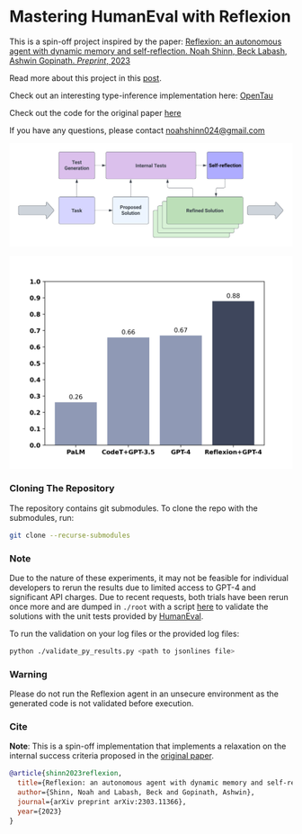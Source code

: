 # Mastering HumanEval with Reflexion

This is a spin-off project inspired by the paper: [Reflexion: an autonomous agent with dynamic memory and self-reflection. Noah Shinn, Beck Labash, Ashwin Gopinath. _Preprint_, 2023](https://arxiv.org/abs/2303.11366)

Read more about this project in this [post](https://nanothoughts.substack.com/p/reflecting-on-reflexion).

Check out an interesting type-inference implementation here: [OpenTau](https://github.com/GammaTauAI/opentau)

Check out the code for the original paper [here](https://github.com/noahshinn024/reflexion)

If you have any questions, please contact [noahshinn024@gmail.com](noahshinn024@gmail.com)

![architecture](./media/architecture.png)

![result](./media/performance.png)

### Cloning The Repository
The repository contains git submodules. To clone the repo with the submodules, run:
```bash
git clone --recurse-submodules
```

### Note

Due to the nature of these experiments, it may not be feasible for individual developers to rerun the results due to limited access to GPT-4 and significant API charges. Due to recent requests, both trials have been rerun once more and are dumped in `./root` with a script [here](https://github.com/noahshinn024/reflexion-human-eval/blob/main/validate_py_results.py) to validate the solutions with the unit tests provided by [HumanEval](https://github.com/openai/human-eval).

To run the validation on your log files or the provided log files:
```bash
python ./validate_py_results.py <path to jsonlines file>
```

### Warning

Please do not run the Reflexion agent in an unsecure environment as the generated code is not validated before execution.

### Cite

**Note**: This is a spin-off implementation that implements a relaxation on the internal success criteria proposed in the [original paper](https://arxiv.org/abs/2303.11366).

```bibtex
@article{shinn2023reflexion,
  title={Reflexion: an autonomous agent with dynamic memory and self-reflection},
  author={Shinn, Noah and Labash, Beck and Gopinath, Ashwin},
  journal={arXiv preprint arXiv:2303.11366},
  year={2023}
}
```
